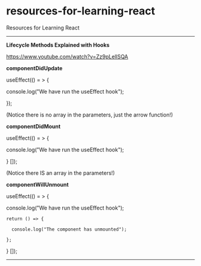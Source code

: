 # resources-for-learning-react
Resources for Learning React

__________________________________________

**Lifecycle Methods Explained with Hooks**

https://www.youtube.com/watch?v=Zz9pLellSQA

**componentDidUpdate**

useEffect(() = > {

  console.log("We have run the useEffect hook");
  
}); 

(Notice there is no array in the parameters, just the arrow function!)

**componentDidMount**

useEffect(() = > {

  console.log("We have run the useEffect hook");
  
} []);

(Notice there IS an array in the parameters!)

**componentWillUnmount**

useEffect(() = > {

  console.log("We have run the useEffect hook");
  
    return () => {
    
      console.log("The component has unmounted");
      
    };
    
} []);

__________________________________________
